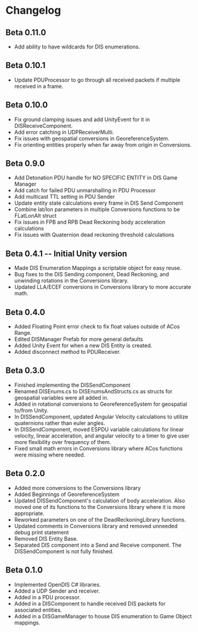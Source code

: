 # Changelog

## Beta 0.11.0

- Add ability to have wildcards for DIS enumerations.

## Beta 0.10.1

- Update PDUProcessor to go through all received packets if multiple received in a frame.

## Beta 0.10.0

- Fix ground clamping issues and add UnityEvent for it in DISReceiveComponent.
- Add error catching in UDPReceiverMulti.
- Fix issues with geospatial conversions in GeoreferenceSystem.
- Fix orienting entities properly when far away from origin in Conversions.

## Beta 0.9.0

- Add Detonation PDU handle for NO SPECIFIC ENTITY in DIS Game Manager
- Add catch for failed PDU unmarshalling in PDU Processor
- Add multicast TTL setting in PDU Sender
- Update entity state calculations every frame in DIS Send Component
- Combine lat/lon parameters in multiple Conversions functions to be FLatLonAlt struct
- Fix issues in FPB and RPB Dead Reckoning body acceleration calculations
- Fix issues with Quaternion dead reckoning threshold calculations

## Beta 0.4.1 -- Initial Unity version

- Made DIS Enumeration Mappings a scriptable object for easy reuse.
- Bug fixes to the DIS Sending component, Dead Reckoning, and unwinding rotations in the Conversions library.
- Updated LLA/ECEF conversions in Conversions library to more accurate math.

## Beta 0.4.0

- Added Floating Point error check to fix float values outside of ACos Range.
- Edited DISManager Prefab for more general defaults
- Added Unity Event for when a new DIS Entity is created.
- Added disconnect method to PDUReceiver.

## Beta 0.3.0

- Finished implementing the DISSendComponent
- Renamed DISEnums.cs to DISEnumsAndStructs.cs as structs for geospatial variables were all added in. 
- Added in rotational conversions to GeoreferenceSystem for geospatial to/from Unity. 
- In DISSendComponent, updated Angular Velocity calculations to utilize quaternions rather than euler angles. 
- In DISSendComponent, moved ESPDU variable calculations for linear velocity, linear acceleration, and angular velocity to a timer to give user more flexibility over frequency of them. 
- Fixed small math errors in Conversions library where ACos functions were missing where needed.

## Beta 0.2.0

- Added more conversions to the Conversions library
- Added Beginnings of GeoreferenceSystem
- Updated DISSendComponent's calculation of body acceleration. Also moved one of its functions to the Conversions library where it is more appropriate.
- Reworked parameters on one of the DeadReckoningLibrary functions.
- Updated comments in Conversions library and removed unneeded debug print statement
- Removed DIS Entity Base.
- Separated DIS component into a Send and Receive component. The DISSendComponent is not fully finished.

## Beta 0.1.0

- Implemented OpenDIS C# libraries.
- Added a UDP Sender and receiver.
- Added in a PDU processor.
- Added in a DISComponent to handle received DIS packets for associated entities.
- Added in a DISGameManager to house DIS enumeration to Game Object mappings.